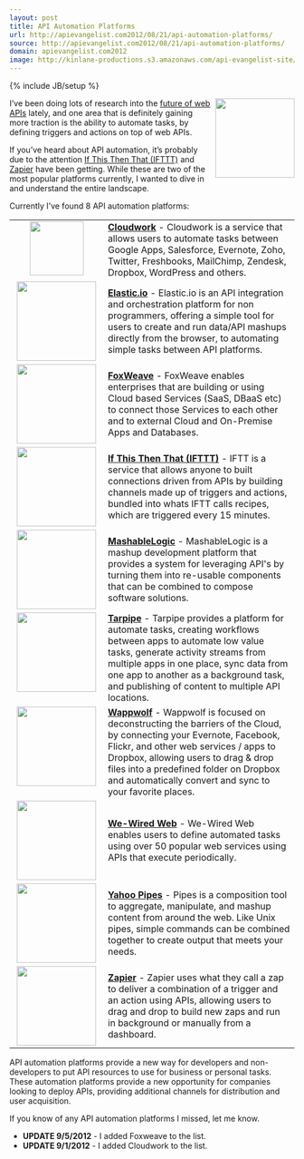 ```yaml
---
layout: post
title: API Automation Platforms
url: http://apievangelist.com2012/08/21/api-automation-platforms/
source: http://apievangelist.com2012/08/21/api-automation-platforms/
domain: apievangelist.com2012
image: http://kinlane-productions.s3.amazonaws.com/api-evangelist-site/blog/automation-gears.jpeg
---
```

{% include JB/setup %}<p>
     <img src="http://kinlane-productions.s3.amazonaws.com/api-evangelist/automation-gears.jpeg"  width="140" align="right" />
</p>
<p>
     I’ve been doing lots of research into the <a title="future of web APIs" href="/2012/07/27/what-is-the-future-of-web-apis/">future of web APIs</a> lately, and one area that is definitely gaining more traction is the ability to automate tasks, by defining triggers and actions on top of web APIs.
</p>
<p>
     If you’ve heard about API automation, it’s probably due to the attention <a title="If This Then That" href="http://ifttt.com/">If This Then That (IFTTT)</a> and <a title="Zapier" href="https://zapier.com/">Zapier</a> have been getting. While these are two of the most popular platforms currently, I wanted to dive in and understand the entire landscape.
</p>
<p>
     Currently I’ve found 8 API automation platforms:
</p>
<table cellspacing="5" cellpadding="5" width="90%">
     <tbody>
          <tr>
               <td width="150" align="center" valign="top">
                    <a title="Cloudwork" href="http://www.cloudwork.com/" target="_blank"><img src="https://s3.amazonaws.com/kinlane-productions/api-evangelist/cloudworks/cloudwork.jpeg"  width="95" /></a>
               </td>
               <td>
                    <strong><a title="Cloudwork" href="http://www.cloudwork.com/" target="_blank">Cloudwork</a></strong> - Cloudwork is a service that allows users to automate tasks between Google Apps, Salesforce, Evernote, Zoho, Twitter, Freshbooks, MailChimp, Zendesk, Dropbox, WordPress and others.
               </td>
          </tr>
          <tr>
               <td width="150" align="center" valign="top">
                    <a title="Elastic.io" href="http://elastic.io" target="_blank"><img src="http://kinlane-productions.s3.amazonaws.com/api-evangelist/elasticio/ElasticIO-Logo.png"  width="140" /></a>
               </td>
               <td>
                    <strong><a title="Elastic.io" href="http://elastic.io" target="_blank">Elastic.io</a></strong> - Elastic.io is an API integration and orchestration platform for non programmers, offering a simple tool for users to create and run data/API mashups directly from the browser, to automating simple tasks between API platforms.
               </td>
          </tr>
          <tr>
               <td width="150" align="center" valign="top">
                    <a title="FoxWeave" href="http://www.foxweave.com/" target="_blank"><img src="https://s3.amazonaws.com/kinlane-productions/api-evangelist/foxweave/foxweave-logo.png"  width="140" /></a>
               </td>
               <td>
                    <strong><a title="FoxWeave" href="http://www.foxweave.com/" target="_blank">FoxWeave</a></strong> - FoxWeave enables enterprises that are building or using Cloud based Services (SaaS, DBaaS etc) to connect those Services to each other and to external Cloud and On-Premise Apps and Databases.
               </td>
          </tr>
          <tr>
               <td width="150" align="center" valign="top">
                    <a title="If This Then That" href="http://www.iftt.com/" target="_blank"><img src="http://kinlane-productions.s3.amazonaws.com/api-evangelist/ifthisthenthat/IFTTT-logo.jpeg"  width="140" /></a>
               </td>
               <td>
                    <strong><a title="If This Then That" href="http://www.iftt.com/" target="_blank">If This Then That (IFTTT)</a></strong> - IFTT is a service that allows anyone to built connections driven from APIs by building channels made up of triggers and actions, bundled into whats IFTT calls recipes, which are triggered every 15 minutes.
               </td>
          </tr>
          <tr>
               <td width="150" align="center" valign="top">
                    <a title="MashableLogic" href="http://www.mashablelogic.com/" target="_blank"><img src="http://kinlane-productions.s3.amazonaws.com/api-evangelist/mashablelogic/mashablelogic-logo.jpeg"  width="140" /></a>
               </td>
               <td>
                    <strong><a title="MashableLogic" href="http://www.mashablelogic.com/" target="_blank">MashableLogic</a></strong> - MashableLogic is a mashup development platform that provides a system for leveraging API's by turning them into re-usable components that can be combined to compose software solutions.
               </td>
          </tr>
          <tr>
               <td width="150" align="center" valign="top">
                    <a title="Tarpipe" href="http://tarpipe.com/" target="_blank"><img src="http://kinlane-productions.s3.amazonaws.com/api-evangelist/tarpipe/tarpipe-logo.png"  width="140" /></a>
               </td>
               <td>
                    <strong><a title="Tarpipe" href="http://tarpipe.com/" target="_blank">Tarpipe</a></strong> - Tarpipe provides a platform for automate tasks, creating workflows between apps to automate low value tasks, generate activity streams from multiple apps in one place, sync data from one app to another as a background task, and publishing of content to multiple API locations.
               </td>
          </tr>
          <tr>
               <td width="150" align="center" valign="top">
                    <a title="Wappwolf" href="http://wappwolf.com/dropboxautomator/" target="_blank"><img src="http://kinlane-productions.s3.amazonaws.com/api-evangelist/wappwolf/wappwolf-logo.png"  width="140" /></a>
               </td>
               <td>
                    <strong><a title="Wappwolf" href="http://wappwolf.com/dropboxautomator/" target="_blank">Wappwolf</a></strong> - Wappwolf is focused on deconstructing the barriers of the Cloud, by connecting your Evernote, Facebook, Flickr, and other web services / apps to Dropbox, allowing users to drag &amp; drop files into a predefined folder on Dropbox and automatically convert and sync to your favorite places.
               </td>
          </tr>
          <tr>
               <td width="150" align="center" valign="top">
                    <a title="We-Wired Web" href="http://www.wewiredweb.com/" target="_blank"><img src="http://kinlane-productions.s3.amazonaws.com/api-evangelist/we-wired-web/We-Wired-Web-Logo.png"  width="140" /></a>
               </td>
               <td>
                    <strong><a title="We-Wired Web" href="http://www.wewiredweb.com/" target="_blank">We-Wired Web</a></strong> - We-Wired Web enables users to define automated tasks using over 50 popular web services using APIs that execute periodically.
               </td>
          </tr>
          <tr>
               <td width="150" align="center" valign="top">
                    <a title="Yahoo Pipes" href="http://pipes.yahoo.com/pipes/" target="_blank"><img src="http://kinlane-productions.s3.amazonaws.com/api-evangelist/yahoo-pipes/yahoo-pipes-logo.jpeg"  width="140" /></a>
               </td>
               <td>
                    <strong><a title="Yahoo Pipes" href="http://pipes.yahoo.com/pipes/" target="_blank">Yahoo Pipes</a></strong> - Pipes is a composition tool to aggregate, manipulate, and mashup content from around the web. Like Unix pipes, simple commands can be combined together to create output that meets your needs.
               </td>
          </tr>
          <tr>
               <td width="150" align="center" valign="top">
                    <a title="Zapier" href="https://zapier.com/" target="_blank"><img src="http://kinlane-productions.s3.amazonaws.com/api-evangelist/zapier/zapier-logo.jpeg"  width="140" /></a>
               </td>
               <td>
                    <strong><a title="Zapier" href="https://zapier.com/" target="_blank">Zapier</a></strong> - Zapier uses what they call a zap to deliver a combination of a trigger and an action using APIs, allowing users to drag and drop to build new zaps and run in background or manually from a dashboard.
               </td>
          </tr>
     </tbody>
</table>
<p>
     API automation platforms provide a new way for developers and non-developers to put API resources to use for business or personal tasks. These automation platforms provide a new opportunity for companies looking to deploy APIs, providing additional channels for distribution and user acquisition.
</p>
<p>
     If you know of any API automation platforms I missed, let me know.
</p>
<ul>
     <li>
          <strong>UPDATE 9/5/2012</strong> - I added Foxweave to the list.
     </li>
     <li>
          <strong>UPDATE 9/1/2012</strong> - I added Cloudwork to the list.
     </li>
</ul>
